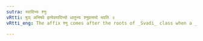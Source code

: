 ```yaml
---
sutra: स्वादिभ्यः श्नुः
vRtti: षुञ् अभिषवे इत्येवमादिभ्यो धातुभ्यः श्नुप्रत्ययो भवति ॥
vRtti_eng: The affix श्नु comes after the roots of _Svadi_ class when a _sarvadhatuka_ affix denoting an agent follows.

---
```


